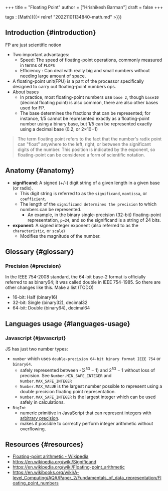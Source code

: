 +++
title = "Floating Point"
author = ["Hrishikesh Barman"]
draft = false
+++

tags
: [Math]({{< relref "20221101134840-math.md" >}})


## Introduction {#introduction}

FP are just scientific notion

-   Two important advantages:
    -   Speed: The speed of floating-point operations, commonly measured in terms of `FLOPS`
    -   Efficiency : Can deal with really big and small numbers without needing large amount of space.
-   A floating-point unit(FPU) is a part of the processor specifically designed to carry out floating-point numbers ops.
-   About bases
    -   In practice, most floating-point numbers use `base 2`, though `base10` (decimal floating point) is also common, there are also other bases used for FP.
    -   The base determines the fractions that can be represented; for instance, 1/5 cannot be represented exactly as a floating-point number using a binary base, but 1/5 can be represented exactly using a decimal base (0.2, or 2×10−1)

> The term floating point refers to the fact that the number's radix point can "float" anywhere to the left, right, or between the significant digits of the number. This position is indicated by the exponent, so floating-point can be considered a form of scientific notation.


## Anatomy {#anatomy}

-   **significand**: A signed (+/-) digit string of a given length in a given base (or radix).
    -   This digit string is referred to as the `significand`, `mantissa`, or `coefficient`.
    -   The length of the `significand determines the precision` to which numbers can be represented.
        -   An example, in the binary single-precision (32-bit) floating-point representation, `p=24`, and so the significand is a string of 24 bits.
-   **exponent**: A signed integer exponent (also referred to as the `characteristic`, or `scale`)
    -   Modifies the magnitude of the number.


## Glossary {#glossary}


### Precision {#precision}

In the IEEE 754-2008 standard, the 64-bit base-2 format is officially referred to as binary64; it was called double in IEEE 754-1985. So there are other changes like this. Make a list (TODO)

-   16-bit: Half (binary16)
-   32-bit: Single (binary32), decimal32
-   64-bit: Double (binary64), decimal64


## Languages usage {#languages-usage}


### Javascript {#javascript}

JS has just two number types:

-   `number` which uses `double-precision 64-bit binary format IEEE 754` or `binary64`.
    -   safely represented between -(2<sup>53</sup> − 1) and 2<sup>53</sup> − 1 without loss of precision. See `Number.MIN_SAFE_INTEGER` and `Number.MAX_SAFE_INTEGER`
    -   `Number.MAX_VALUE` is the largest number possible to represent using a double precision floating point representation.
    -   `Number.MAX_SAFE_INTEGER` is the largest integer which can be used safely in calculations.
-   `BigInt`
    -   numeric primitive in JavaScript that can represent integers with [arbitrary precision](https://en.wikipedia.org/wiki/Arbitrary-precision_arithmetic).
    -   makes it possible to correctly perform integer arithmetic without overflowing.


## Resources {#resources}

-   [Floating-point arithmetic - Wikipedia](https://en.wikipedia.org/wiki/Floating-point_arithmetic)
-   <https://en.wikipedia.org/wiki/Significand>
-   <https://en.wikipedia.org/wiki/Floating-point_arithmetic>
-   <https://en.wikibooks.org/wiki/A-level_Computing/AQA/Paper_2/Fundamentals_of_data_representation/Floating_point_numbers>
